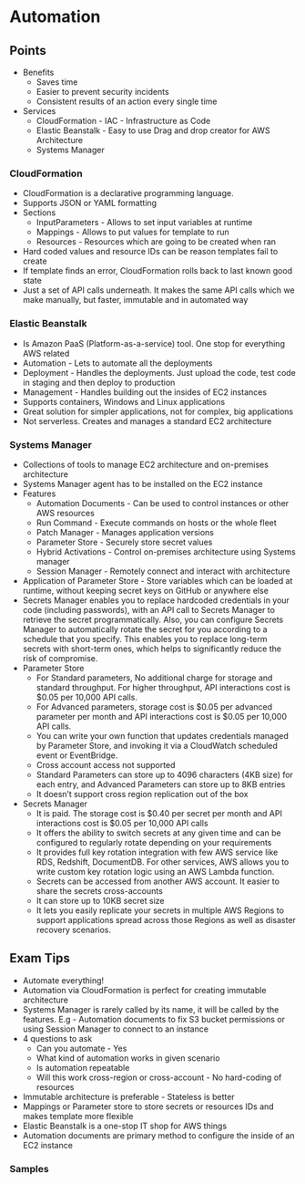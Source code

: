 # Automation

## Points

- Benefits
  - Saves time
  - Easier to prevent security incidents
  - Consistent results of an action every single time
- Services
  - CloudFormation - IAC - Infrastructure as Code
  - Elastic Beanstalk - Easy to use Drag and drop creator for AWS Architecture
  - Systems Manager

### CloudFormation

- CloudFormation is a declarative programming language.
- Supports JSON or YAML formatting
- Sections
  - InputParameters - Allows to set input variables at runtime
  - Mappings - Allows to put values for template to run
  - Resources - Resources which are going to be created when ran
- Hard coded values and resource IDs can be reason templates fail to create
- If template finds an error, CloudFormation rolls back to last known good state
- Just a set of API calls underneath. It makes the same API calls which we make manually, but faster, immutable and in automated way

### Elastic Beanstalk

- Is Amazon PaaS (Platform-as-a-service) tool. One stop for everything AWS related
- Automation - Lets to automate all the deployments
- Deployment - Handles the deployments. Just upload the code, test code in staging and then deploy to production
- Management - Handles building out the insides of EC2 instances
- Supports containers, Windows and Linux applications
- Great solution for simpler applications, not for complex, big applications
- Not serverless. Creates and manages a standard EC2 architecture

### Systems Manager

- Collections of tools to manage EC2 architecture and on-premises architecture
- Systems Manager agent has to be installed on the EC2 instance
- Features
  - Automation Documents - Can be used to control instances or other AWS resources
  - Run Command - Execute commands on hosts or the whole fleet
  - Patch Manager - Manages application versions
  - Parameter Store - Securely store secret values
  - Hybrid Activations - Control on-premises architecture using Systems manager
  - Session Manager - Remotely connect and interact with architecture
- Application of Parameter Store - Store variables which can be loaded at runtime, without keeping secret keys on GitHub or anywhere else
- Secrets Manager enables you to replace hardcoded credentials in your code (including passwords), with an API call to Secrets Manager to retrieve the secret programmatically. Also, you can configure Secrets Manager to automatically rotate the secret for you according to a schedule that you specify. This enables you to replace long-term secrets with short-term ones, which helps to significantly reduce the risk of compromise.
- Parameter Store
  - For Standard parameters, No additional charge for storage and standard throughput. For higher throughput, API interactions cost is $0.05 per 10,000 API calls.
  - For Advanced parameters, storage cost is $0.05 per advanced parameter per month and API interactions cost is $0.05 per 10,000 API calls.
  - You can write your own function that updates credentials managed by Parameter Store, and invoking it via a CloudWatch scheduled event or EventBridge.
  - Cross account access not supported
  - Standard Parameters can store up to 4096 characters (4KB size) for each entry, and Advanced Parameters can store up to 8KB entries
  - It doesn’t support cross region replication out of the box
- Secrets Manager
  - It is paid. The storage cost is $0.40 per secret per month and API interactions cost is $0.05 per 10,000 API calls
  - It offers the ability to switch secrets at any given time and can be configured to regularly rotate depending on your requirements
  - It provides full key rotation integration with few AWS service like RDS, Redshift, DocumentDB. For other services, AWS allows you to write custom key rotation logic using an AWS Lambda function.
  - Secrets can be accessed from another AWS account. It easier to share the secrets cross-accounts
  - It can store up to 10KB secret size
  - It lets you easily replicate your secrets in multiple AWS Regions to support applications spread across those Regions as well as disaster recovery scenarios.

## Exam Tips

- Automate everything!
- Automation via CloudFormation is perfect for creating immutable architecture
- Systems Manager is rarely called by its name, it will be called by the features. E.g - Automation documents to fix S3 bucket permissions or using Session Manager to connect to an instance
- 4 questions to ask
  - Can you automate - Yes
  - What kind of automation works in given scenario
  - Is automation repeatable
  - Will this work cross-region or cross-account - No hard-coding of resources
- Immutable architecture is preferable - Stateless is better
- Mappings or Parameter store to store secrets or resources IDs and makes template more flexible
- Elastic Beanstalk is a one-stop IT shop for AWS things
- Automation documents are primary method to configure the inside of an EC2 instance

### Samples
